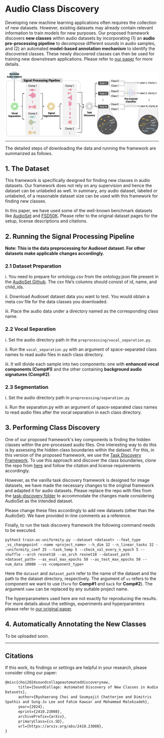 # Audio Class Discovery
Developing new machine learning applications often requires the collection of new datasets. However, existing datasets may already contain relevant information to train models for new purposes. Our proposed framework discovers **new classes** within audio datasets by incorporating (1) an **audio pre-processing pipeline** to decompose different sounds in audio samples, and (2) an automated **model-based annotation mechanism** to identify the discovered classes. These newly discovered classes can then be used for training new downstream applications. Please refer to [our paper](https://arxiv.org/abs/2410.23008) for more details.

<p align="center">
    <img src="assets/ditto_diagram.png", align="center"/>
</p>

---

The detailed steps of downloading the data and running the framework are summarized as follows.

## 1. The Dataset
This framework is specifically designed for finding new classes in audio datasets. Our framework does not rely on any supervision and hence the dataset can be unlabeled as well. In summary, any audio dataset, labeled or unlabeled, of a reasonable dataset size can be used with this framework for finding new classes.

In this paper, we have used some of the well-known benchmark datasets like [AudioSet](https://research.google.com/audioset/) and [FSD50K](https://zenodo.org/records/4060432). Please refer to the original dataset pages for the setup, license descriptions and citations.

## 2. Running the Signal Processing Pipeline
**Note: This is the data preprocessing for Audioset dataset. For other datasets make applicable changes accordingly.**

### 2.1 Dataset Preparation
i. You need to prepare for ontology.csv from the ontology.json file present in the [AudioSet Github](https://github.com/audioset/ontology).
The csv file’s columns should consist of id, name, and child_ids.

ii. Download Audioset dataset data you want to test. You would obtain a meta csv file for the data classes you downloaded.

iii. Place the audio data under a directory named as the corresponding class name.

### 2.2 Vocal Separation
i. Set the audio directory path in the `preprocessing/vocal_separation.py`.

ii. Run the `vocal_separation.py` with an argument of space-separated class names to read audio files in each class directory.

iii. It will divide each sample into two components: one with **enhanced vocal components (Comp#1)** and the other containing **background audio signatures (Comp#2)**.

### 2.3 Segmentation
i. Set the audio directory path in `preprocessing/separation.py`

ii. Run the separation.py with an argument of space-separated class names to read audio files after the vocal separation in each class directory.

## 3. Performing Class Discovery
One of our proposed framework's key components is finding the hidden classes within the pre-processed audio files. One interesting way to do this is by assessing the hidden class boundaries within the dataset. For this, in this version of the proposed framework, we use the [Task Discovery Framework](https://taskdiscovery.epfl.ch). To use this approach and discover the class boundaries, clone the repo from [here](https://github.com/EPFL-VILAB/TaskDiscovery) and follow the citation and license requirements accordingly.

However, as the vanilla task discovery framework is designed for image datasets, we have made the necessary changes to the original framework and adapted it for audio datasets. Please replace the repo with files from the [task-discovery folder](https://github.com/dr-bell/audio-class-discovery/tree/main/task-discovery) to accommodate the changes made considering AudioSet as the intended dataset.

Please change these files accordingly to add new datasets (other than the AudioSet). We have provided in-line comments as a reference.

Finally, to run the task discovery framework the following command needs to be executed.
```
python3 train-as-uniformity.py --dataset <dataset> --feat_type _vs_changepoint --name <project_name> --h_dim 32 --n_linear_tasks 32 --uniformity_coef 25 --task_temp 5 --check_val_every_n_epoch 5 --shuffle --arch resnet18 --as_arch resnet18 --dataset_path <dataset_path> --as_eval_max_epochs 50 --as_test_max_epochs 50 --num_data 10000 --vs <component_type>
```

Here the `dataset` and `dataset_path` refer to the name of the dataset and the path to the dataset directory, respectively. The argument of `vs` refers to the component we want to use (`fore` for **Comp#1** and `back` for **Comp#2**). The argument `name` can be replaced by any suitable project name. 

The hyperparameters used here are not exactly for reproducing the results. For more details about the settings, experiments and hyperparamters please refer to [our original paper](https://arxiv.org/abs/2410.23008).
## 4. Automatically Annotating the New Classes

To be uploaded soon.

---
## Citations

If this work, its findings or settings are helpful in your research, please consider citing our paper:

```
@misc{choi2024soundcollageautomateddiscoverynew,
      title={SoundCollage: Automated Discovery of New Classes in Audio Datasets}, 
      author={Ryuhaerang Choi and Soumyajit Chatterjee and Dimitris Spathis and Sung-Ju Lee and Fahim Kawsar and Mohammad Malekzadeh},
      year={2024},
      eprint={2410.23008},
      archivePrefix={arXiv},
      primaryClass={cs.SD},
      url={https://arxiv.org/abs/2410.23008}, 
}
```

